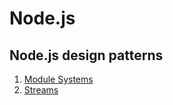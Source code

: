 # Node.js

## Node.js design patterns

1. [Module Systems](module_system.md)
2. [Streams](streams.md)
